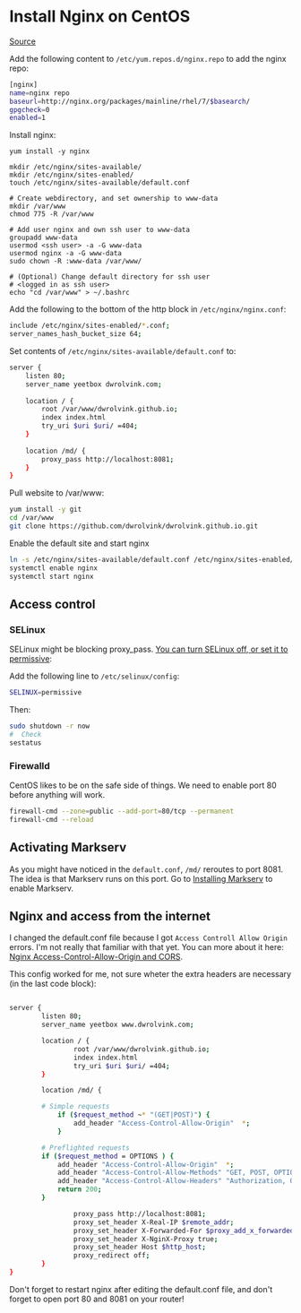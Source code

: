 # Install Nginx on CentOS
[Source](https://www.cyberciti.biz/faq/how-to-install-and-use-nginx-on-centos-7-rhel-7/)

Add the following content to `/etc/yum.repos.d/nginx.repo` to add the nginx repo:
```bash
[nginx]
name=nginx repo
baseurl=http://nginx.org/packages/mainline/rhel/7/$basearch/
gpgcheck=0
enabled=1
```

Install nginx:
```
yum install -y nginx

mkdir /etc/nginx/sites-available/
mkdir /etc/nginx/sites-enabled/
touch /etc/nginx/sites-available/default.conf

# Create webdirectory, and set ownership to www-data
mkdir /var/www
chmod 775 -R /var/www

# Add user nginx and own ssh user to www-data
groupadd www-data
usermod <ssh user> -a -G www-data
usermod nginx -a -G www-data
sudo chown -R :www-data /var/www/

# (Optional) Change default directory for ssh user
# <logged in as ssh user>
echo "cd /var/www" > ~/.bashrc
```

Add the following to the bottom of the http block in `/etc/nginx/nginx.conf`:
```bash
include /etc/nginx/sites-enabled/*.conf;
server_names_hash_bucket_size 64;
```

Set contents of `/etc/nginx/sites-available/default.conf` to:
```bash
server { 
	listen 80; 
	server_name yeetbox dwrolvink.com;
	
	location / { 
		root /var/www/dwrolvink.github.io;
		index index.html
		try_uri $uri $uri/ =404;
	}
	
	location /md/ {
		proxy_pass http://localhost:8081; 
	}
} 

```

Pull website to /var/www:
```bash
yum install -y git
cd /var/www
git clone https://github.com/dwrolvink/dwrolvink.github.io.git
```

Enable the default site and start nginx
```bash
ln -s /etc/nginx/sites-available/default.conf /etc/nginx/sites-enabled/default.conf
systemctl enable nginx
systemctl start nginx
```

## Access control
### SELinux
SELinux might be blocking proxy_pass. [You can turn SELinux off, or set it to permissive](https://linuxize.com/post/how-to-disable-selinux-on-centos-7/):

Add the following line to `/etc/selinux/config`: 
```bash
SELINUX=permissive
```
Then:
```bash
sudo shutdown -r now
#  Check
sestatus
```

### Firewalld
CentOS likes to be on the safe side of things. We need to enable port 80 before anything will work.

```bash
firewall-cmd --zone=public --add-port=80/tcp --permanent
firewall-cmd --reload
```


## Activating Markserv
As you might have noticed in the `default.conf`, `/md/` reroutes to port 8081. The idea is that Markserv runs on this port.
Go to [Installing Markserv](http://www.dwrolvink.com/?view=coding/website/install_markserv) to enable Markserv.

## Nginx and access from the internet
I changed the default.conf file because I got `Access Controll Allow Origin` errors. I'm not really that familiar with that yet. You can more about it here: [Nginx Access-Control-Allow-Origin and CORS](https://distinctplace.com/2017/04/17/nginx-access-control-allow-origin-cors/).

This config worked for me, not sure wheter the extra headers are necessary (in the last code block):
```bash

server {
        listen 80;
        server_name yeetbox www.dwrolvink.com;

        location / {
                root /var/www/dwrolvink.github.io;
                index index.html
                try_uri $uri $uri/ =404;
        }

        location /md/ {

		# Simple requests
    		if ($request_method ~* "(GET|POST)") {
      			add_header "Access-Control-Allow-Origin"  *;
    		}

		# Preflighted requests
		if ($request_method = OPTIONS ) {
			add_header "Access-Control-Allow-Origin"  *;
			add_header "Access-Control-Allow-Methods" "GET, POST, OPTIONS, HEAD";
			add_header "Access-Control-Allow-Headers" "Authorization, Origin, X-Requested-With, Content-Type, Accept";
			return 200;
		}

                proxy_pass http://localhost:8081;
                proxy_set_header X-Real-IP $remote_addr;
                proxy_set_header X-Forwarded-For $proxy_add_x_forwarded_for;
                proxy_set_header X-NginX-Proxy true;
                proxy_set_header Host $http_host;
                proxy_redirect off;
        }
}
```

Don't forget to restart nginx after editing the default.conf file, and don't forget to open port 80 and 8081 on your router!
